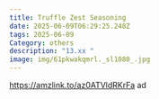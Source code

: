 ```yaml
---
title: Truffle Zest Seasoning
date: 2025-06-09T06:29:25.248Z
tags: 2025-06-09
Category: others
description: "13.xx "
image: img/61pkwakqmrl._sl1080_.jpg
---
```

https://amzlink.to/az0ATVldRKrFa  ad